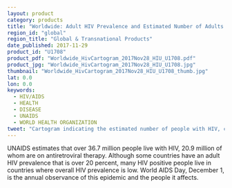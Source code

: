 ```yaml
---
layout: product
category: products
title: "Worldwide: Adult HIV Prevalence and Estimated Number of Adults and Children Infected with HIV, 2016"
region_id: "global"
region_title: "Global & Transnational Products"
date_published: 2017-11-29
product_id: "U1708"
product_pdf: "Worldwide_HivCartogram_2017Nov28_HIU_U1708.pdf"
product_jpg: "Worldwide_HivCartogram_2017Nov28_HIU_U1708.jpg"
thumbnail: "Worldwide_HivCartogram_2017Nov28_HIU_U1708_thumb.jpg"
lat: 0.0
lon: 0.0
keywords:
  - HIV/AIDS
  - HEALTH
  - DISEASE
  - UNAIDS
  - WORLD HEALTH ORGANIZATION
tweet: "Cartogram indicating the estimated number of people with HIV, colored by adult HIV prevalence"
---
```

UNAIDS estimates that over 36.7 million people live with HIV, 20.9 million of whom are on antiretroviral therapy. Although some countries have an adult HIV prevalence that is over 20 percent, many HIV positive people live in countries where overall HIV prevalence is low. World AIDS Day, December 1, is the annual observance of this epidemic and the people it affects.

